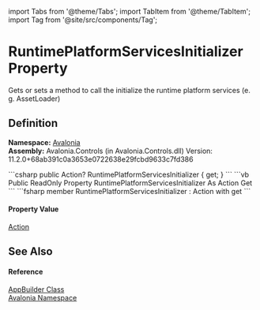 import Tabs from '@theme/Tabs'; 
import TabItem from '@theme/TabItem'; 
import Tag from '@site/src/components/Tag'; 

# RuntimePlatformServicesInitializer Property


Gets or sets a method to call the initialize the runtime platform services (e. g. AssetLoader)



## Definition
**Namespace:** <a href="N_Avalonia">Avalonia</a>  
**Assembly:** Avalonia.Controls (in Avalonia.Controls.dll) Version: 11.2.0+68ab391c0a3653e0722638e29fcbd9633c7fd386

<Tabs groupId="api-code-preview">
<TabItem value="csharp" label="C#">
```csharp
public Action? RuntimePlatformServicesInitializer { get; }
```
</TabItem>
<TabItem value="vb" label="VB">
```vb
Public ReadOnly Property RuntimePlatformServicesInitializer As Action
	Get
```
</TabItem>
<TabItem value="fsharp" label="F#">
```fsharp
member RuntimePlatformServicesInitializer : Action with get
```
</TabItem>
</Tabs>



#### Property Value
<a href="https://learn.microsoft.com/dotnet/api/system.action" target="_blank" rel="noopener noreferrer">Action</a>

## See Also


#### Reference
<a href="T_Avalonia_AppBuilder">AppBuilder Class</a>  
<a href="N_Avalonia">Avalonia Namespace</a>  
